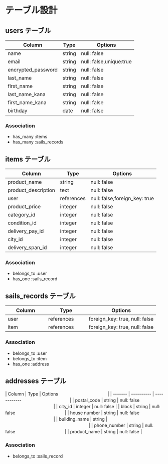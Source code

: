 # テーブル設計

## users テーブル

| Column             | Type    | Options     |
| ------------------ | ------  | ----------- |
| name               | string  | null: false |
| email              | string  | null: false,unique:true|
| encrypted_password | string  | null: false |
| last_name          | string  | null: false |
| first_name         | string  | null: false |
| last_name_kana     | string  | null: false |
| first_name_kana    | string  | null: false |
| birthday           | date | null: false |


### Association

- has_many  :items
- has_many  :sails_records


## items テーブル

| Column                | Type   | Options     |
| ------                | ------ | ----------- |
| product_name          | string | null: false |
| product_description   | text   | null: false |
| user               | references | null: false,foreign_key: true |
| product_price         | integer| null: false |
| category_id         　| integer | null: false|
| condition_id          | integer | null: false |
| delivery_pay_id       | integer | null: false |
| city_id               | integer      | null: false|
| delivery_span_id      | integer | null: false |


### Association

- belongs_to :user
- has_one :sails_record


## sails_records テーブル

| Column          | Type       | Options                       |
| ------          | ---------- | ------------------------------|
| user　　　　　    | references　　| foreign_key: true, null: false |
| item 　　　      | references　　| foreign_key: true, null: false |

### Association

- belongs_to :user
- belongs_to :item
- has_one :address


## addresses テーブル

| Column            | Type       | Options     　　　　　　　　　　　|
| -------           | ---------- | ------------　　　　　　　　　　　|
| postal_code       | string     | null: false 　　　　　　　　　　　|
| city_id           | integer    | null: false                  |
| block             | string     | null: false 　　　　　　　　　　　|
| house number      | string     | null: false 　　　　　　　　　　　|
| building_name     | string     | 　　　　　　　　　　　　　　　　　　　|
| phone_number         | string     | null: false 　　　　　　　　　　　|
| product_name          | string | null: false |

### Association

- belongs_to :sails_record